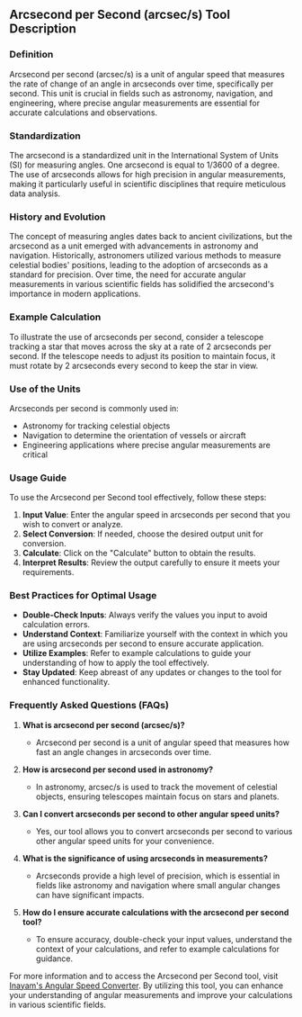 ## Arcsecond per Second (arcsec/s) Tool Description

### Definition
Arcsecond per second (arcsec/s) is a unit of angular speed that measures the rate of change of an angle in arcseconds over time, specifically per second. This unit is crucial in fields such as astronomy, navigation, and engineering, where precise angular measurements are essential for accurate calculations and observations.

### Standardization
The arcsecond is a standardized unit in the International System of Units (SI) for measuring angles. One arcsecond is equal to 1/3600 of a degree. The use of arcseconds allows for high precision in angular measurements, making it particularly useful in scientific disciplines that require meticulous data analysis.

### History and Evolution
The concept of measuring angles dates back to ancient civilizations, but the arcsecond as a unit emerged with advancements in astronomy and navigation. Historically, astronomers utilized various methods to measure celestial bodies' positions, leading to the adoption of arcseconds as a standard for precision. Over time, the need for accurate angular measurements in various scientific fields has solidified the arcsecond's importance in modern applications.

### Example Calculation
To illustrate the use of arcseconds per second, consider a telescope tracking a star that moves across the sky at a rate of 2 arcseconds per second. If the telescope needs to adjust its position to maintain focus, it must rotate by 2 arcseconds every second to keep the star in view.

### Use of the Units
Arcseconds per second is commonly used in:
- Astronomy for tracking celestial objects
- Navigation to determine the orientation of vessels or aircraft
- Engineering applications where precise angular measurements are critical

### Usage Guide
To use the Arcsecond per Second tool effectively, follow these steps:
1. **Input Value**: Enter the angular speed in arcseconds per second that you wish to convert or analyze.
2. **Select Conversion**: If needed, choose the desired output unit for conversion.
3. **Calculate**: Click on the "Calculate" button to obtain the results.
4. **Interpret Results**: Review the output carefully to ensure it meets your requirements.

### Best Practices for Optimal Usage
- **Double-Check Inputs**: Always verify the values you input to avoid calculation errors.
- **Understand Context**: Familiarize yourself with the context in which you are using arcseconds per second to ensure accurate application.
- **Utilize Examples**: Refer to example calculations to guide your understanding of how to apply the tool effectively.
- **Stay Updated**: Keep abreast of any updates or changes to the tool for enhanced functionality.

### Frequently Asked Questions (FAQs)

1. **What is arcsecond per second (arcsec/s)?**
   - Arcsecond per second is a unit of angular speed that measures how fast an angle changes in arcseconds over time.

2. **How is arcsecond per second used in astronomy?**
   - In astronomy, arcsec/s is used to track the movement of celestial objects, ensuring telescopes maintain focus on stars and planets.

3. **Can I convert arcseconds per second to other angular speed units?**
   - Yes, our tool allows you to convert arcseconds per second to various other angular speed units for your convenience.

4. **What is the significance of using arcseconds in measurements?**
   - Arcseconds provide a high level of precision, which is essential in fields like astronomy and navigation where small angular changes can have significant impacts.

5. **How do I ensure accurate calculations with the arcsecond per second tool?**
   - To ensure accuracy, double-check your input values, understand the context of your calculations, and refer to example calculations for guidance.

For more information and to access the Arcsecond per Second tool, visit [Inayam's Angular Speed Converter](https://www.inayam.co/unit-converter/angular_speed). By utilizing this tool, you can enhance your understanding of angular measurements and improve your calculations in various scientific fields.